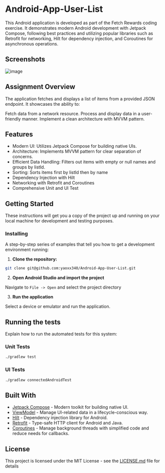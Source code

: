 # Android-App-User-List

This Android application is developed as part of the Fetch Rewards coding exercise. It demonstrates modern Android development with Jetpack Compose, following best practices and utilizing popular libraries such as Retrofit for networking, Hilt for dependency injection, and Coroutines for asynchronous operations.

## Screenshots
![image](https://filedn.com/lG3wh5UOTbLXHpMjSuvClEu/Screenshot_20240229_164645_Fetch%20Rewards%20Test.jpg)

## Assignment Overview
The application fetches and displays a list of items from a provided JSON endpoint. It showcases the ability to:

Fetch data from a network resource.
Process and display data in a user-friendly manner.
Implement a clean architecture with MVVM pattern.

## Features
- Modern UI: Utilizes Jetpack Compose for building native UIs.
- Architecture: Implements MVVM pattern for clear separation of concerns.
- Efficient Data Handling: Filters out items with empty or null names and groups by listId.
- Sorting: Sorts items first by listId then by name
- Dependency Injection with Hilt
- Networking with Retrofit and Coroutines
- Comprehensive Unit and UI Test

## Getting Started

These instructions will get you a copy of the project up and running on your local machine for development and testing purposes.


### Installing

A step-by-step series of examples that tell you how to get a development environment running:

1. **Clone the repository:**

```bash
git clone git@github.com:yaoxx340/Android-App-User-List.git
```

2. **Open Android Studio and import the project**

Navigate to `File -> Open` and select the project directory

3. **Run the application**

Select a device or emulator and run the application.

## Running the tests

Explain how to run the automated tests for this system:

### Unit Tests

```bash
./gradlew test
```

### UI Tests

```bash
./gradlew connectedAndroidTest
```

## Built With

- [Jetpack Compose](https://developer.android.com/jetpack/compose) - Modern toolkit for building native UI.
- [ViewModel](https://developer.android.com/topic/libraries/architecture/viewmodel) - Manage UI-related data in a lifecycle-conscious way.
- [Hilt](https://dagger.dev/hilt/) - Dependency injection library for Android.
- [Retrofit](https://square.github.io/retrofit/) - Type-safe HTTP client for Android and Java.
- [Coroutines](https://kotlinlang.org/docs/reference/coroutines-overview.html) - Manage background threads with simplified code and reduce needs for callbacks.

## License

This project is licensed under the MIT License - see the [LICENSE.md](LICENSE.md) file for details
